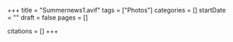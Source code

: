 +++
title = "Summernews1.avif"
tags = ["Photos"]
categories = []
startDate = ""
draft = false
pages = []

citations = []
+++
